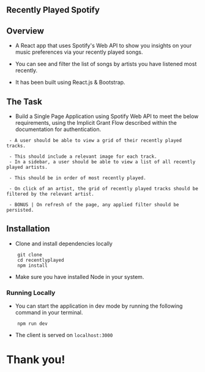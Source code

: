 ## Recently Played Spotify

## Overview

- A React app that uses Spotify's Web API to show you insights on your music preferences via your recently played songs.

- You can see and filter the list of songs by artists you have listened most recently.

- It has been built using React.js & Bootstrap.

## The Task

- Build a Single Page Application using Spotify Web API to meet the below requirements, using the Implicit Grant Flow described within the documentation for authentication.

```
 - A user should be able to view a grid of their recently played tracks.

 - This should include a relevant image for each track.
 - In a sidebar, a user should be able to view a list of all recently played artists.

 - This should be in order of most recently played.

 - On click of an artist, the grid of recently played tracks should be filtered by the relevant artist.

 - BONUS | On refresh of the page, any applied filter should be persisted.
 ```

## Installation

- Clone and install dependencies locally
```
    git clone 
    cd recentlyplayed
    npm install
```
- Make sure you have installed Node in your system.

### Running Locally
- You can start the application in dev mode by running the following command in your terminal.
```
    npm run dev
```
- The client is served on `localhost:3000`

# Thank you!
